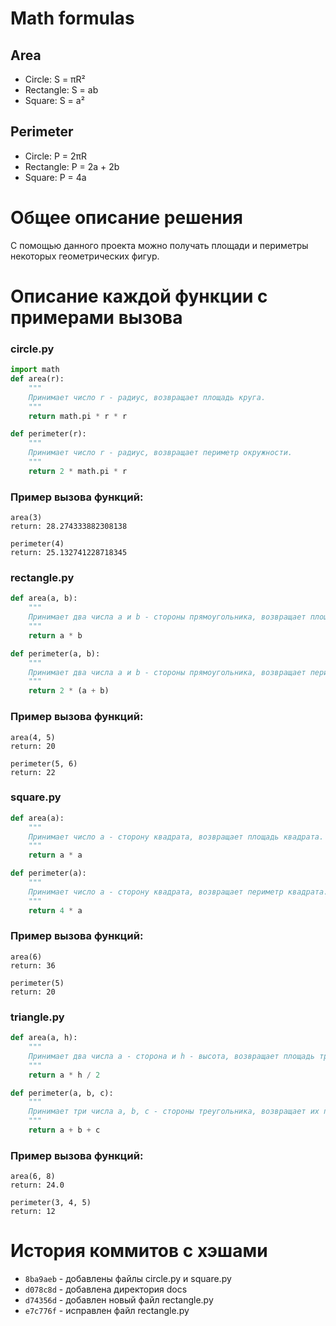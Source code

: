 # Math formulas
## Area
- Circle: S = πR²
- Rectangle: S = ab
- Square: S = a²

## Perimeter
- Circle: P = 2πR
- Rectangle: P = 2a + 2b
- Square: P = 4a

# Общее описание решения
С помощью данного проекта можно получать площади и периметры 
некоторых геометрических фигур.

# Описание каждой функции с примерами вызова

### circle.py
```python
import math
def area(r):
    """
    Принимает число r - радиус, возвращает площадь круга.
    """
    return math.pi * r * r

def perimeter(r):
    """
    Принимает число r - радиус, возвращает периметр окружности.
    """
    return 2 * math.pi * r
```
### Пример вызова функций:
```
area(3)
return: 28.274333882308138
```
```
perimeter(4)
return: 25.132741228718345
```

### rectangle.py
```python
def area(a, b):
    """
    Принимает два числа a и b - стороны прямоугольника, возвращает площадь прямоугольника.
    """
    return a * b

def perimeter(a, b):
    """
    Принимает два числа a и b - стороны прямоугольника, возвращает периметр прямоугольника.
    """
    return 2 * (a + b)
```
### Пример вызова функций:
```
area(4, 5)
return: 20
```
```
perimeter(5, 6)
return: 22
```

### square.py
```python
def area(a):
    """
    Принимает число a - сторону квадрата, возвращает площадь квадрата.
    """
    return a * a

def perimeter(a):
    """
    Принимает число a - сторону квадрата, возвращает периметр квадрата.
    """
    return 4 * a
```
### Пример вызова функций:
```
area(6)
return: 36
```
```
perimeter(5)
return: 20
```

### triangle.py
```python
def area(a, h):
    """
    Принимает два числа a - сторона и h - высота, возвращает площадь треугольника.
    """
    return a * h / 2

def perimeter(a, b, c):
    """
    Принимает три числа a, b, c - стороны треугольника, возвращает их периметр.
    """
    return a + b + c
```
### Пример вызова функций:
```
area(6, 8)
return: 24.0
```
```
perimeter(3, 4, 5)
return: 12
```
# История коммитов с хэшами
- `8ba9aeb` - добавлены файлы circle.py и square.py
- `d078c8d` - добавлена директория docs
- `d74356d` - добавлен новый файл rectangle.py
- `e7c776f` - исправлен файл rectangle.py